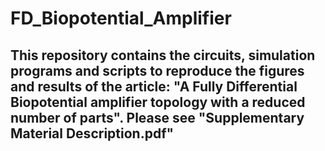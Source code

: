 # FD_Biopotential_Amplifier
## This repository contains the circuits, simulation programs and scripts to reproduce the figures and results of the article: "A Fully Differential Biopotential amplifier topology with a reduced number of parts". Please see "Supplementary Material Description.pdf"
